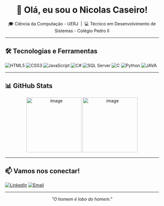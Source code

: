 <h1 align="center">👋 Olá, eu sou o Nicolas Caseiro!</h1>

<p align="center">
  🎓 Ciência da Computação - UERJ &nbsp;|&nbsp;
  💻 Técnico em Desenvolvimento de Sistemas - Colégio Pedro II <br>
</p>

---

## 🛠️ Tecnologias e Ferramentas

<p align="left">
  <img src="https://img.shields.io/badge/HTML5-E34F26?style=for-the-badge&logo=html5&logoColor=white" alt="HTML5"/>
  <img src="https://img.shields.io/badge/CSS3-1572B6?style=for-the-badge&logo=css3&logoColor=white" alt="CSS3"/>
  <img src="https://img.shields.io/badge/JavaScript-F7DF1E?style=for-the-badge&logo=javascript&logoColor=black" alt="JavaScript"/>
  <img src="https://img.shields.io/badge/C%23-239120?style=for-the-badge&logo=c-sharp&logoColor=white" alt="C#"/>
  <img src="https://img.shields.io/badge/SQL%20Server-CC2927?style=for-the-badge&logo=microsoftsqlserver&logoColor=white" alt="SQL Server"/>
  <img src="https://img.shields.io/badge/C-00599C?style=for-the-badge&logo=c&logoColor=white" alt="C"/>
  <img src="https://img.shields.io/badge/Python-3776AB?style=for-the-badge&logo=python&logoColor=white" alt="Python"/>
  <img src="https://img.shields.io/badge/Java-ED8B00?style=for-the-badge&logo=java&logoColor=white" alt="JAVA"/>
</p>

---

## 📊 GitHub Stats

<div align="center">

<img height="180em" alt="image" src="https://github.com/user-attachments/assets/ae73f631-6f72-4c2f-9d55-8d018477e841" />

<img height="180em" alt="image" src="https://github.com/user-attachments/assets/f743205e-3985-49ba-b16c-6243841ec7e2" />


</div>

---
## 📫 Vamos nos conectar!

[![LinkedIn](https://img.shields.io/badge/LinkedIn-0077B5?style=for-the-badge&logo=linkedin&logoColor=white)](https://www.linkedin.com/in/nicolascaseiro/)
[![Email](https://img.shields.io/badge/Email-D14836?style=for-the-badge&logo=gmail&logoColor=white)](mailto:nicolascaseirodeabreu@gmail.com)  

---

<p align="center"><i>"O homem é lobo do homem."</i></p>
